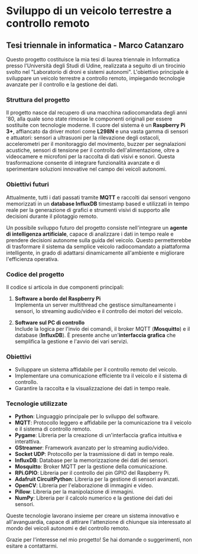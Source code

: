 # Sviluppo di un veicolo terrestre a controllo remoto

## Tesi triennale in informatica - Marco Catanzaro

Questo progetto costituisce la mia tesi di laurea triennale in Informatica presso l'Università degli Studi di Udine, realizzata a seguito di un tirocinio svolto nel "Laboratorio di droni e sistemi autonomi". L'obiettivo principale è sviluppare un veicolo terrestre a controllo remoto, impiegando tecnologie avanzate per il controllo e la gestione dei dati.

### Struttura del progetto

Il progetto nasce dal recupero di una macchina radiocomandata degli anni '80, alla quale sono state rimosse le componenti originali per essere sostituite con tecnologie moderne. Il cuore del sistema è un **Raspberry Pi 3+**, affiancato da driver motori come **L298N** e una vasta gamma di sensori e attuatori: sensori a ultrasuoni per la rilevazione degli ostacoli, accelerometri per il monitoraggio del movimento, buzzer per segnalazioni acustiche, sensori di tensione per il controllo dell'alimentazione, oltre a videocamere e microfoni per la raccolta di dati visivi e sonori. Questa trasformazione consente di integrare funzionalità avanzate e di sperimentare soluzioni innovative nel campo dei veicoli autonomi.

### Obiettivi futuri

Attualmente, tutti i dati passati tramite **MQTT** e raccolti dai sensori vengono memorizzati in un **database InfluxDB** timestamp based e utilizzati in tempo reale per la generazione di grafici e strumenti visivi di supporto alle decisioni durante il pilotaggio remoto.

Un possibile sviluppo futuro del progetto consiste nell'integrare un **agente di intelligenza artificiale**, capace di analizzare i dati in tempo reale e prendere decisioni autonome sulla guida del veicolo. Questo permetterebbe di trasformare il sistema da semplice veicolo radiocomandato a piattaforma intelligente, in grado di adattarsi dinamicamente all'ambiente e migliorare l'efficienza operativa.





### Codice del progetto

Il codice si articola in due componenti principali:

1. **Software a bordo del Raspberry Pi**  
    Implementa un server multithread che gestisce simultaneamente i sensori, lo streaming audio/video e il controllo dei motori del veicolo.

2. **Software sul PC di controllo**  
    Include la logica per l'invio dei comandi, il broker MQTT (**Mosquitto**) e il database (**InfluxDB**). È presente anche un'**interfaccia grafica** che semplifica la gestione e l'avvio dei vari servizi.



### Obiettivi

- Sviluppare un sistema affidabile per il controllo remoto del veicolo.
- Implementare una comunicazione efficiente tra il veicolo e il sistema di controllo.
- Garantire la raccolta e la visualizzazione dei dati in tempo reale.

### Tecnologie utilizzate

- **Python**: Linguaggio principale per lo sviluppo del software.
- **MQTT**: Protocollo leggero e affidabile per la comunicazione tra il veicolo e il sistema di controllo remoto.
- **Pygame**: Libreria per la creazione di un'interfaccia grafica intuitiva e interattiva.
- **GStreamer**: Framework avanzato per lo streaming audio/video.
- **Socket UDP**: Protocollo per la trasmissione di dati in tempo reale.
- **InfluxDB**: Database per la memorizzazione dei dati dei sensori.
- **Mosquitto**: Broker MQTT per la gestione della comunicazione.
- **RPi.GPIO**: Libreria per il controllo dei pin GPIO del Raspberry Pi.
- **Adafruit CircuitPython**: Libreria per la gestione di sensori avanzati.
- **OpenCV**: Libreria per l'elaborazione di immagini e video.
- **Pillow**: Libreria per la manipolazione di immagini.
- **NumPy**: Libreria per il calcolo numerico e la gestione dei dati dei sensori.

Queste tecnologie lavorano insieme per creare un sistema innovativo e all'avanguardia, capace di attirare l'attenzione di chiunque sia interessato al mondo dei veicoli autonomi e del controllo remoto.

Grazie per l'interesse nel mio progetto! Se hai domande o suggerimenti, non esitare a contattarmi.